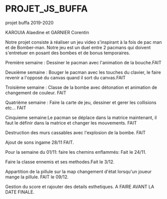 # PROJET_JS_BUFFA
projet buffa 2019-2020

KAROUIA Alaedine et GARNIER Corentin

Notre projet consiste à réaliser un jeu video s'inspirant à la fois de pac man et de Bomber-man.
Notre jeu est un duel entre 2 pacmans qui doivent s'entretuer en posant des bombes et de bonus temporaires.

Première semaine : Dessiner le pacman avec l'animation de la bouche.FAIT

Deuxième semaine : Bouger le pacman avec les touches du clavier, le faire revenir a l'opposé du canvas quand il sort du canvas.FAIT

Troisième semaine : Classe de la bombe avec détonation et animation de changement de couleur. FAIT

Quatrième semaine : Faire la carte de jeu, dessiner et gerer les collisions etc... FAIT


Cinquieme semaine:Le pacman se déplace dans la matrice maintenant, il faut le définir dans la matrice et changer les mouvements. FAIT 
 
Destruction des murs cassables avec l'explosion de la bombe. FAIT

Ajout de sons ingame  28/11 FAIT.

 Pour la semaine du 01/11: faire les chemins enflammés: Fait le 24/11.
 
 Faire la classe ennemis et ses methodes.Fait le 3/12.

Appartition de la pillule sur la map changement d'état lorsqu'un joueur mange la pillule. FAIT le 09/12.

Gestion du score et rajouter des details esthetiques. A FAIRE AVANT LA DATE FINALE.


